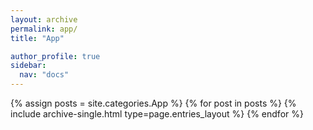 ```yaml
---
layout: archive
permalink: app/
title: "App"

author_profile: true
sidebar:
  nav: "docs"
---
```


{% assign posts = site.categories.App %}
{% for post in posts %} 
	{% include archive-single.html type=page.entries_layout %} 
{% endfor %}